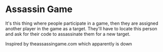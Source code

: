 # Assassin Game

It's this thing where people participate in a game, then they are assigned another player in the game as a target. They'll have to locate this person and ask for their code to assassinate them for a new target.

Inspired by theassassingame.com which apparently is down


